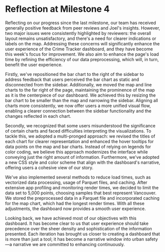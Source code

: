  # Reflection at Milestone 4
Reflecting on our progress since the last milestone, our team has received generally positive feedback from peer reviews and Joel's insights. However, two major issues were consistently highlighted by reviewers: the overall layout remains unsatisfactory, and there's a need for clearer indications or labels on the map. Addressing these concerns will significantly enhance the user experience of the Crime Tracker dashboard, and they have become this week's focus for improvement. We also aim to enhance the page's load time by refining the efficiency of our data preprocessing, which will, in turn, benefit the user experience.

Firstly, we've repositioned the bar chart to the right of the sidebar to address feedback that users perceived the bar chart as static and disconnected from the sidebar. Additionally, we moved the map and line charts to the far right of the page, maintaining the prominence of the map as it is the centerpiece of our dashboard. We achieved this by resizing the bar chart to be smaller than the map and narrowing the sidebar. Aligning all charts more consistently, we now offer users a more unified visual flow, enabling a clearer connection between the sidebar functionality and the changes reflected in each chart.

Secondly, we recognized that some users misunderstood the significance of certain charts and faced difficulties interpreting the visualizations. To tackle this, we adopted a multi-pronged approach: we revised the titles of each chart for clearer representation and enhanced the hover tooltips for data points on the map and bar charts. Instead of relying on legends for color coding, we believe this approach modernizes the interface while conveying just the right amount of information. Furthermore, we've adopted a new CSS style and color scheme that align with the dashboard's narrative, offering users a cohesive view of our story.

We've also implemented several methods to reduce load times, such as vectorized data processing, usage of Parquet files, and caching. After extensive app profiling and monitoring render times, we decided to limit the data set to 5,000 points, choosing samples that best represent Vancouver. We stored the preprocessed data in a Parquet file and incorporated caching for the map chart, which had the longest render times. With all these adjustments, the dashboard now provides a smooth user experience.

Looking back, we have achieved most of our objectives with this dashboard. It has become clear to us that user experience should take precedence over the sheer density and sophistication of the information presented. Each iteration has brought us closer to creating a dashboard that is more than just a tool; it has become a narrative window into urban safety—a narrative we are committed to enhancing continuously.